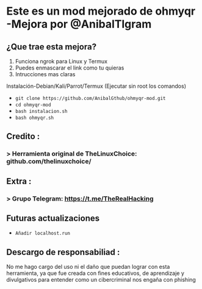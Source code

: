 # Este es un mod mejorado de ohmyqr  -Mejora por @AnibalTlgram

## ¿Que trae esta mejora?
1.  Funciona ngrok para Linux y Termux
2.  Puedes enmascarar el link como tu quieras
3.  Intrucciones mas claras

 Instalación-Debian/Kali/Parrot/Termux (Ejecutar sin root los comandos)

* `git clone https://github.com/AnibalGthub/ohmyqr-mod.git`
* `cd ohmyqr-mod`
* `bash instalacion.sh`
* `bash ohmyqr.sh`

## Credito :
###  > Herramienta original de TheLinuxChoice: github.com/thelinuxchoice/

## Extra :
###  > Grupo Telegram: https://t.me/TheRealHacking

## Futuras actualizaciones
* `Añadir localhost.run`

## Descargo de responsabiliad :
No me hago cargo del uso ni el daño que puedan lograr con esta herramienta, ya que fue creada con fines educativos, de aprendizaje y divulgativos para entender como un cibercriminal nos engaña con phishing

